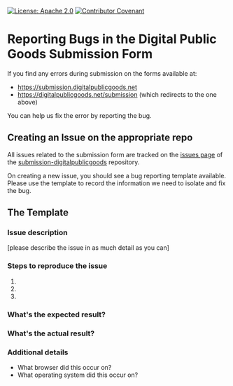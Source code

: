 [![License: Apache 2.0](https://img.shields.io/badge/License-Apache%202.0-blue.svg)](https://www.gnu.org/licenses/gpl-3.0) [![Contributor Covenant](https://img.shields.io/badge/Contributor%20Covenant-v2.0%20adopted-ff69b4.svg)](code_of_conduct.md)

# Reporting Bugs in the Digital Public Goods Submission Form

If you find any errors during submission on the forms available at:
 
* https://submission.digitalpublicgoods.net
* https://digitalpublicgoods.net/submission (which redirects to the one above)

You can help us fix the error by reporting the bug. 

## Creating an Issue on the appropriate repo

All issues related to the submission form are tracked on the [issues page](https://github.com/dpgabot/submission-digitalpublicgoods/issues/) of the [submission-digitalpublicgoods](https://github.com/dpgabot/submission-digitalpublicgoods/) repository.

On creating a new issue, you should see a bug reporting template available. Please use the template to record the information we need to isolate and fix the bug.

## The Template

### Issue description

[please describe the issue in as much detail as you can]

### Steps to reproduce the issue

1. 
2. 
3. 

### What's the expected result?

### What's the actual result?

### Additional details

- What browser did this occur on?
- What operating system did this occur on?

